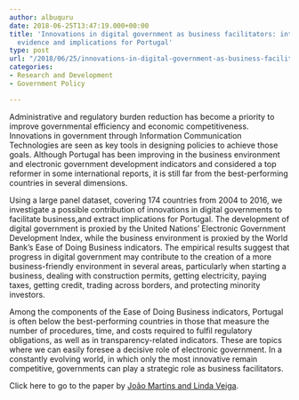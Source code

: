 ```yaml
---
author: albuquru
date: 2018-06-25T13:47:19.000+00:00
title: 'Innovations in digital government as business facilitators: international
  evidence and implications for Portugal'
type: post
url: "/2018/06/25/innovations-in-digital-government-as-business-facilitators-international-evidence-and-implications-for-portugal/"
categories:
- Research and Development
- Government Policy

---
```

Administrative and regulatory burden reduction has become a priority to improve governmental efficiency and economic competitiveness. Innovations in government through Information Communication Technologies are seen as key tools in designing policies to achieve those goals. Although Portugal has been improving in the business environment and electronic government development indicators and considered a top reformer in some international reports, it is still far from the best-performing countries in several dimensions.

Using a large panel dataset, covering 174 countries from 2004 to 2016, we investigate a possible contribution of innovations in digital governments to facilitate business,and extract implications for Portugal. The development of digital government is proxied by the United Nations’ Electronic Government Development Index, while the business environment is proxied by the World Bank’s Ease of Doing Business indicators. The empirical results suggest that progress in digital government may contribute to the creation of a more business-friendly environment in several areas, particularly when starting a business, dealing with construction permits, getting electricity, paying taxes, getting credit, trading across borders, and protecting minority investors.

Among the components of the Ease of Doing Business indicators, Portugal is often below the best-performing countries in those that measure the number of procedures, time, and costs required to fulfil regulatory obligations, as well as in transparency-related indicators. These are topics where we can easily foresee a decisive role of electronic government. In a constantly evolving world, in which only the most innovative remain competitive, governments can play a strategic role as business facilitators.

Click here to go to the paper by [João Martins and Linda Veiga](https://ideas.repec.org/p/mde/wpaper/0097.html).